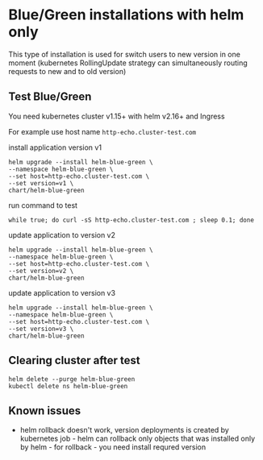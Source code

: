 # Blue/Green installations with helm only
This type of installation is used for switch users to new version in one moment (kubernetes RollingUpdate strategy can simultaneously routing requests to new and to old version)

## Test Blue/Green
You need kubernetes cluster v1.15+ with helm v2.16+ and Ingress

For example use host name `http-echo.cluster-test.com`

install application version v1
```
helm upgrade --install helm-blue-green \
--namespace helm-blue-green \
--set host=http-echo.cluster-test.com \
--set version=v1 \
chart/helm-blue-green
```
run command to test
```
while true; do curl -sS http-echo.cluster-test.com ; sleep 0.1; done
```
update application to version v2
```
helm upgrade --install helm-blue-green \
--namespace helm-blue-green \
--set host=http-echo.cluster-test.com \
--set version=v2 \
chart/helm-blue-green
```
update application to version v3
```
helm upgrade --install helm-blue-green \
--namespace helm-blue-green \
--set host=http-echo.cluster-test.com \
--set version=v3 \
chart/helm-blue-green
```

## Clearing cluster after test
```
helm delete --purge helm-blue-green
kubectl delete ns helm-blue-green
```

## Known issues
* helm rollback doesn't work, version deployments is created by kubernetes job - helm can rollback only objects that was installed only by helm - for rollback - you need install requred version

